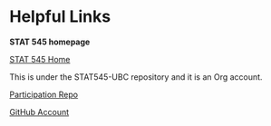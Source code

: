 # Helpful Links
__STAT 545 homepage__

[STAT 545 Home](https://github.com/STAT545-UBC/STAT545-home)

This is under the STAT545-UBC repository and it is an Org account.

[Participation Repo](https://github.com/Deni678/STAT545-participation)

[GitHub Account](https://github.com/Deni678)
